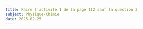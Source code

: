```yaml
---
title: Faire l'activité 1 de la page 112 sauf la question 3
subject: Physique-Chimie
date: 2025-02-25
---
```

